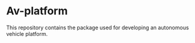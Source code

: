 # Av-platform
This repository contains the package used for developing an autonomous vehicle platform.
